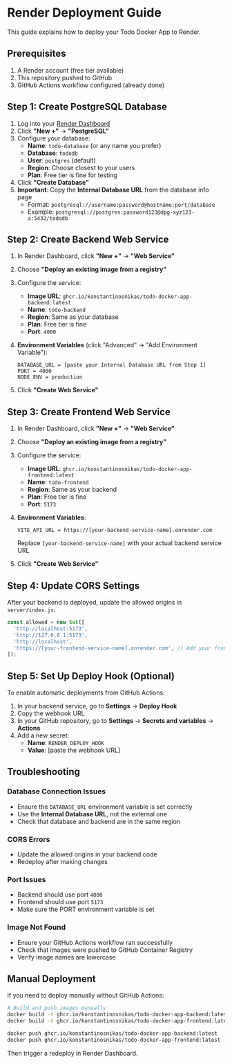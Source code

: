 # Render Deployment Guide

This guide explains how to deploy your Todo Docker App to Render.

## Prerequisites

1. A Render account (free tier available)
2. This repository pushed to GitHub
3. GitHub Actions workflow configured (already done)

## Step 1: Create PostgreSQL Database

1. Log into your [Render Dashboard](https://dashboard.render.com)
2. Click **"New +"** → **"PostgreSQL"**
3. Configure your database:
   - **Name**: `todo-database` (or any name you prefer)
   - **Database**: `tododb`
   - **User**: `postgres` (default)
   - **Region**: Choose closest to your users
   - **Plan**: Free tier is fine for testing
4. Click **"Create Database"**
5. **Important**: Copy the **Internal Database URL** from the database info page
   - Format: `postgresql://username:password@hostname:port/database`
   - Example: `postgresql://postgres:password123@dpg-xyz123-a:5432/tododb`

## Step 2: Create Backend Web Service

1. In Render Dashboard, click **"New +"** → **"Web Service"**
2. Choose **"Deploy an existing image from a registry"**
3. Configure the service:
   - **Image URL**: `ghcr.io/konstantinosnikas/todo-docker-app-backend:latest`
   - **Name**: `todo-backend`
   - **Region**: Same as your database
   - **Plan**: Free tier is fine
   - **Port**: `4000`

4. **Environment Variables** (click "Advanced" → "Add Environment Variable"):
   ```
   DATABASE_URL = [paste your Internal Database URL from Step 1]
   PORT = 4000
   NODE_ENV = production
   ```

5. Click **"Create Web Service"**

## Step 3: Create Frontend Web Service

1. In Render Dashboard, click **"New +"** → **"Web Service"**
2. Choose **"Deploy an existing image from a registry"**
3. Configure the service:
   - **Image URL**: `ghcr.io/konstantinosnikas/todo-docker-app-frontend:latest`
   - **Name**: `todo-frontend`
   - **Region**: Same as your backend
   - **Plan**: Free tier is fine
   - **Port**: `5173`

4. **Environment Variables**:
   ```
   VITE_API_URL = https://[your-backend-service-name].onrender.com
   ```
   Replace `[your-backend-service-name]` with your actual backend service URL

5. Click **"Create Web Service"**

## Step 4: Update CORS Settings

After your backend is deployed, update the allowed origins in `server/index.js`:

```javascript
const allowed = new Set([
  'http://localhost:5173',
  'http://127.0.0.1:5173',
  'http://localhost',
  'https://[your-frontend-service-name].onrender.com', // Add your frontend URL
]);
```

## Step 5: Set Up Deploy Hook (Optional)

To enable automatic deployments from GitHub Actions:

1. In your backend service, go to **Settings** → **Deploy Hook**
2. Copy the webhook URL
3. In your GitHub repository, go to **Settings** → **Secrets and variables** → **Actions**
4. Add a new secret:
   - **Name**: `RENDER_DEPLOY_HOOK`
   - **Value**: [paste the webhook URL]

## Troubleshooting

### Database Connection Issues
- Ensure the `DATABASE_URL` environment variable is set correctly
- Use the **Internal Database URL**, not the external one
- Check that database and backend are in the same region

### CORS Errors
- Update the allowed origins in your backend code
- Redeploy after making changes

### Port Issues
- Backend should use port `4000`
- Frontend should use port `5173`
- Make sure the PORT environment variable is set

### Image Not Found
- Ensure your GitHub Actions workflow ran successfully
- Check that images were pushed to GitHub Container Registry
- Verify image names are lowercase

## Manual Deployment

If you need to deploy manually without GitHub Actions:

```bash
# Build and push images manually
docker build -t ghcr.io/konstantinosnikas/todo-docker-app-backend:latest ./server
docker build -t ghcr.io/konstantinosnikas/todo-docker-app-frontend:latest ./client

docker push ghcr.io/konstantinosnikas/todo-docker-app-backend:latest
docker push ghcr.io/konstantinosnikas/todo-docker-app-frontend:latest
```

Then trigger a redeploy in Render Dashboard.